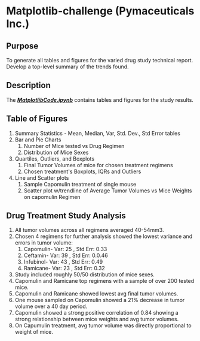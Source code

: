 # Matplotlib-challenge (Pymaceuticals Inc.)

## Purpose
To generate all tables and figures for the varied drug study technical report. Develop a top-level summary of the trends found.

## Description
The **_[MatplotlibCode.ipynb](https://github.com/WayneJ2/Matplotlib-challenge/blob/main/MatplotlibCode.ipynb)_** contains tables and figures for the study results. 


## Table of Figures

1. Summary Statistics - Mean, Median, Var, Std. Dev., Std Error tables
2. Bar and Pie Charts
    1. Number of Mice tested vs Drug Regimen
    2. Distribution of Mice Sexes
3. Quartiles, Outliers, and Boxplots
    1.  Final Tumor Volumes of mice for chosen treatment regimens
    2.  Chosen treatment's Boxplots, IQRs and Outliers
3. Line and Scatter plots
    1.   Sample Capomulin treatment of single mouse
    2.   Scatter plot w/trendline of Average Tumor Volumes vs Mice Weights on capomulin Regimen

## Drug Treatment Study Analysis

1. All tumor volumes across all regimens averaged 40-54mm3.
2. Chosen 4 regimens for further analysis showed the lowest variance and errors in tumor volume:
    1. Capomulin- Var: 25 , Std Err: 0.33
    2. Ceftamin- Var: 39 , Std Err: 0.0.46
    3. Infubinol- Var: 43 , Std Err: 0.49
    4. Ramicane- Var: 23 , Std Err: 0.32
3. Study included roughly 50/50 distribution of mice sexes.
4. Capomulin and Ramicane top regimens with a sample of over 200 tested mice.
5. Capomulin and Ramicane showed lowest avg final tumor volumes.
6. One mouse sampled on Capomulin showed a 21% decrease in tumor volume over a 40 day period.
7. Capomulin showed a strong positive correlation of 0.84 showing a strong relationship between mice weights and avg tumor volumes.
8. On Capumulin treatment, avg tumor volume was directly proportional to weight of mice.
